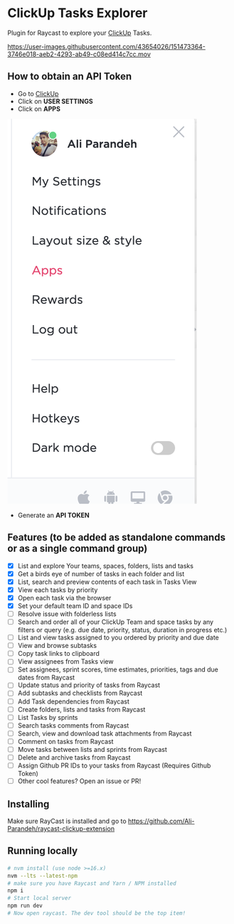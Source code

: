 # ClickUp Tasks Explorer

Plugin for Raycast to explore your [ClickUp](https://github.com/Ali-Parandeh/raycast-clickup-extension) Tasks.



https://user-images.githubusercontent.com/43654026/151473364-3746e018-aeb2-4293-ab49-c08ed414c7cc.mov



## How to obtain an API Token
- Go to [ClickUp](https://app.clickup.com/login)
- Click on **USER SETTINGS**
- Click on **APPS**

![](assets/obtain-api-token.png)

- Generate an **API TOKEN**

## Features (to be added as standalone commands or as a single command group)

- [x] List and explore Your teams, spaces, folders, lists and tasks
- [x] Get a birds eye of number of tasks in each folder and list
- [x] List, search and preview contents of each task in Tasks View
- [x] View each tasks by priority
- [x] Open each task via the browser
- [x] Set your default team ID and space IDs
- [ ] Resolve issue with folderless lists
- [ ] Search and order all of your ClickUp Team and space tasks by any filters or query (e.g. due date, priority, status, duration in progress etc.)
- [ ] List and view tasks assigned to you ordered by priority and due date
- [ ] View and browse subtasks
- [ ] Copy task links to clipboard
- [ ] View assignees from Tasks view
- [ ] Set assignees, sprint scores, time estimates, priorities, tags and due dates from Raycast 
- [ ] Update status and priority of tasks from Raycast 
- [ ] Add subtasks and checklists from Raycast 
- [ ] Add Task dependencies from Raycast 
- [ ] Create folders, lists and tasks from Raycast
- [ ] List Tasks by sprints
- [ ] Search tasks comments from Raycast
- [ ] Search, view and download task attachments from Raycast
- [ ] Comment on tasks from Raycast
- [ ] Move tasks between lists and sprints from Raycast
- [ ] Delete and archive tasks from Raycast
- [ ] Assign Github PR IDs to your tasks from Raycast (Requires Github Token)
- [ ] Other cool features? Open an issue or PR!

## Installing

Make sure RayCast is installed and go to https://github.com/Ali-Parandeh/raycast-clickup-extension

## Running locally

```sh
# nvm install (use node >=16.x)
nvm --lts --latest-npm
# make sure you have Raycast and Yarn / NPM installed
npm i
# Start local server
npm run dev
# Now open raycast. The dev tool should be the top item!
```
